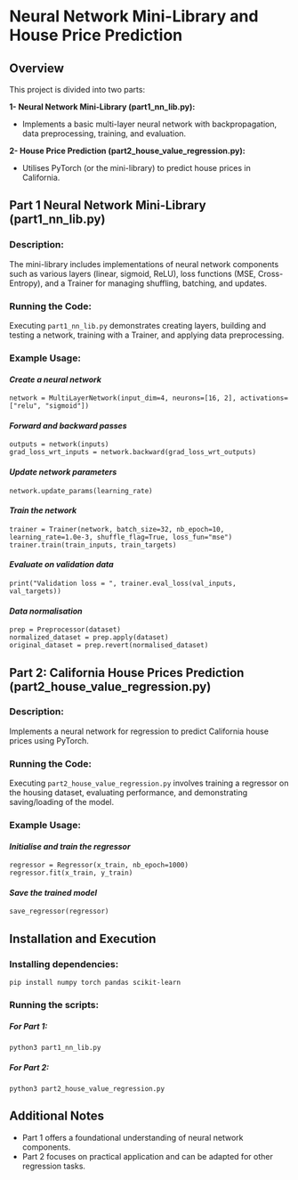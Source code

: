 # Neural Network Mini-Library and House Price Prediction

## Overview

This project is divided into two parts:

**1- Neural Network Mini-Library (part1_nn_lib.py):**
   - Implements a basic multi-layer neural network with backpropagation, data preprocessing, training, and evaluation.

**2- House Price Prediction (part2_house_value_regression.py):**
   - Utilises PyTorch (or the mini-library) to predict house prices in California.


## Part 1 Neural Network Mini-Library (part1_nn_lib.py)

### Description:

The mini-library includes implementations of neural network components such as various layers (linear, sigmoid, ReLU), loss functions (MSE, Cross-Entropy), and a Trainer for managing shuffling, batching, and updates.

### Running the Code:

Executing `part1_nn_lib.py` demonstrates creating layers, building and testing a network, training with a Trainer, and applying data preprocessing.

### Example Usage:

#### _Create a neural network_
```
network = MultiLayerNetwork(input_dim=4, neurons=[16, 2], activations=["relu", "sigmoid"])
```

#### _Forward and backward passes_
```
outputs = network(inputs)
grad_loss_wrt_inputs = network.backward(grad_loss_wrt_outputs)
```

#### _Update network parameters_
```
network.update_params(learning_rate)
```

#### _Train the network_
```
trainer = Trainer(network, batch_size=32, nb_epoch=10, learning_rate=1.0e-3, shuffle_flag=True, loss_fun="mse")
trainer.train(train_inputs, train_targets)
```

#### _Evaluate on validation data_
```
print("Validation loss = ", trainer.eval_loss(val_inputs, val_targets))
```

#### _Data normalisation_
```
prep = Preprocessor(dataset)
normalized_dataset = prep.apply(dataset)
original_dataset = prep.revert(normalised_dataset)
```


## Part 2: California House Prices Prediction (part2_house_value_regression.py)
 
### Description:

Implements a neural network for regression to predict California house prices using PyTorch.

### Running the Code:

Executing `part2_house_value_regression.py` involves training a regressor on the housing dataset, evaluating performance, and demonstrating saving/loading of the model.

### Example Usage:

#### _Initialise and train the regressor_
```
regressor = Regressor(x_train, nb_epoch=1000)
regressor.fit(x_train, y_train)
```

#### _Save the trained model_
```
save_regressor(regressor)
```


## Installation and Execution

### Installing dependencies:

`pip install numpy torch pandas scikit-learn`


### Running the scripts:

##### _For Part 1:_
`python3 part1_nn_lib.py`

##### _For Part 2:_
`python3 part2_house_value_regression.py`


## Additional Notes

- Part 1 offers a foundational understanding of neural network components.
- Part 2 focuses on practical application and can be adapted for other regression tasks.